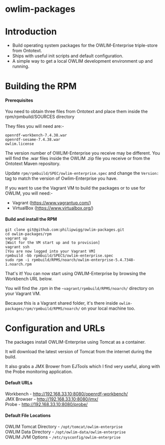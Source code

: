 owlim-packages
==============

# Introduction

 - Build operating system packages for the OWLIM-Enterprise triple-store from Ontotext.
 - Ships with useful init scripts and default configuration.
 - A simple way to get a local OWLIM development environment up and running.

# Building the RPM

#### Prerequisites

You need to obtain three files from Ontotext and place them inside the rpm/rpmbuild/SOURCES directory

They files you will need are:-

    openrdf-workbench-7.4.38.war
    openrdf-sesame-7.4.38.war
    owlim.license

The version number of OWLIM-Enterprise you receive may be different. You will find the .war files inside the OWLIM .zip file you receive or from the Ontotext Maven repository.

Update `rpm/rpmbuild/SPEC/owlim-enterprise.spec` and change the `Version:` tag to match the version of Owlim-Enterprise you have.

If you want to use the Vagrant VM to build the packages or to use for OWLIM, you will need:-
 - Vagrant (https://www.vagrantup.com/)
 - VirtualBox (https://www.virtualbox.org/)

#### Build and install the RPM

    git clone git@github.com:philipwigg/owlim-packages.git
    cd owlim-packages/rpm
    vagrant up
    [Wait for the VM start up and to provision]
    vagrant ssh
    [You are now logged into your Vagrant VM]
    rpmbuild -bb rpmbuild/SPECS/owlim-enterprise.spec
    sudo rpm -i rpmbuild/RPMS/noarch/owlim-enterprise-5.4.7348-1.noarch.rpm

That's it! You can now start using OWLIM-Enterprise by browsing the Workbench URL below.

You will find the .rpm in the `~vagrant/rpmbuild/RPMS/noarch/` directory on your Vagrant VM.

Because this is a Vagrant shared folder, it's there inside `owlim-packages/rpm/rpmbuild/RPMS/noarch/` on your local machine too.

# Configuration and URLs

The packages install OWLIM-Enterprise using Tomcat as a container.

It will download the latest version of Tomcat from the internet during the build.

It also grabs a JMX Brower from EJTools which I find very useful, along with the Probe monitoring application.

#### Default URLs

Workbench - http://192.168.33.10:8080/openrdf-workbench/<br>
JMX Browser - http://192.168.33.10:8080/jmx/<br>
Probe - http://192.168.33.10:8080/probe/

#### Default File Locations

OWLIM Tomcat Directory - `/opt/tomcat/owlim-enterprise`<br>
OWLIM Data Directory - `/opt/owlim-data/owlim-enterprise`<br>
OWLIM JVM Options - `/etc/sysconfig/owlim-enterprise`
